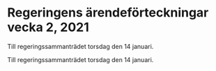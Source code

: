 # Regeringens ärendeförteckningar vecka 2, 2021

Till regeringssammanträdet torsdag den 14 januari.

Till regeringssammanträdet torsdag den 14 januari.
